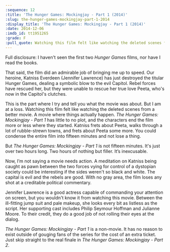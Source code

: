 ```yaml
---
:sequence: 12
:title: 'The Hunger Games: Mockingjay - Part 1 (2014)'
:slug: the-hunger-games-mockingjay-part-1-2014
:display_title: 'The Hunger Games: Mockingjay - Part 1 (2014)'
:date: 2014-12-06
:imdb_id: tt1951265
:grade: F
:pull_quote: Watching this film felt like watching the deleted scenes from a better movie. A movie where things actually happen.
---
```


Full disclosure: I haven't seen the first two _Hunger Games_ films, nor have I read the books. 

That said, the film did an admirable job of bringing me up to speed. Our heroine, Katniss Everdeen (Jennifer Lawrence) has just destroyed the titular Hunger Games, dealing a symbolic blow to the evil Capitol. Rebel forces have rescued her, but they were unable to rescue her true love Peeta, who's now in the Capitol's clutches.

This is the part where I try and tell you what the movie was about. But I am at a loss. Watching this film felt like watching the deleted scenes from a better movie. A movie where things actually happen. _The Hunger Games: Mockingjay - Part 1_ has little to no plot, and the characters end the film more or less where they started. Katniss frets about Peeta, walks through a lot of rubble-strewn towns, and frets about Peeta some more. You could condense the entire film into fifteen minutes and not lose a thing.

But _The Hunger Games: Mockingjay - Part 1_ is not fifteen minutes. It's just over two hours long. Two hours of nothing but filler. It’s inexcusable.

Now, I’m not saying a movie needs action. A meditation on Katniss being caught as pawn between the two forces vying for control of a dystopian society could be interesting if the sides weren't so black and white. The capital is evil and the rebels are good. With no gray area, the film loses any shot at a creditable political commentary.

Jennifer Lawrence is a good actress capable of commanding your attention on screen, but you wouldn't know it from watching this movie. Between the ill-fitting jump suit and pale makeup, she looks every bit as listless as the script. Her supporting cast includes Philip Seymour Hoffman and Julianne Moore. To their credit, they do a good job of not rolling their eyes at the dialog.

_The Hunger Games: Mockingjay - Part 1_ is a non-movie. It has no reason to exist outside of gouging fans of the series for the cost of an extra ticket. Just skip straight to the real finale in  _The Hunger Games: Mockingjay - Part 2_.
